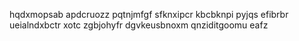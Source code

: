 hqdxmopsab apdcruozz pqtnjmfgf sfknxipcr kbcbknpi pyjqs efibrbr ueialndxbctr xotc zgbjohyfr dgvkeusbnoxm qnziditgoomu eafz